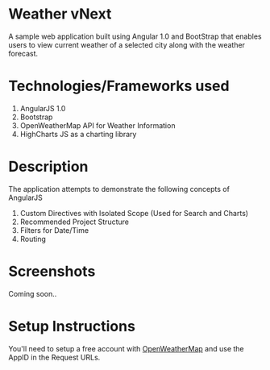 # Weather vNext

A sample web application built using Angular 1.0 and BootStrap that enables users to view current weather of a selected city along with 
the weather forecast.

# Technologies/Frameworks used
1. AngularJS 1.0
2. Bootstrap
3. OpenWeatherMap API for Weather Information
4. HighCharts JS as a charting library

# Description
The application attempts to demonstrate the following concepts of AngularJS

1. Custom Directives with Isolated Scope (Used for Search and Charts)
2. Recommended Project Structure
3. Filters for Date/Time
4. Routing

# Screenshots
Coming soon..

# Setup Instructions

You'll need to setup a free account with [OpenWeatherMap](http://openweathermap.org/) and use the AppID in the Request URLs.
